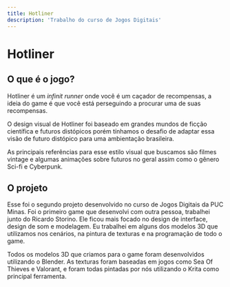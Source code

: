 ```yaml
---
title: Hotliner
description: 'Trabalho do curso de Jogos Digitais'
---
```


# Hotliner

## O que é o jogo?

Hotliner é um *infinit runner* onde você é um caçador de recompensas, a ideia do game é que você está perseguindo a procurar uma de suas recompensas.

O design visual de Hotliner foi baseado em grandes mundos de ficção científica e futuros distópicos porém tínhamos o desafio de adaptar essa visão de futuro distópico para uma ambientação brasileira.

As principais referências para esse estilo visual que buscamos são filmes vintage e algumas animações sobre futuros no geral assim como o gênero Sci-fi e Cyberpunk.

## O projeto

Esse foi o segundo projeto desenvolvido no curso de Jogos Digitais da PUC Minas. Foi o primeiro game que desenvolvi com outra pessoa, trabalhei junto do Ricardo Storino. Ele ficou mais focado no design de interface, design de som e modelagem. Eu trabalhei em alguns dos modelos 3D que utilizamos nos cenários, na pintura de texturas e na programação de todo o game.

Todos os modelos 3D que criamos para o game foram desenvolvidos utilizando o Blender. As texturas foram baseadas em jogos como Sea Of Thieves e Valorant, e foram todas pintadas por nós utilizando o Krita como principal ferramenta.
